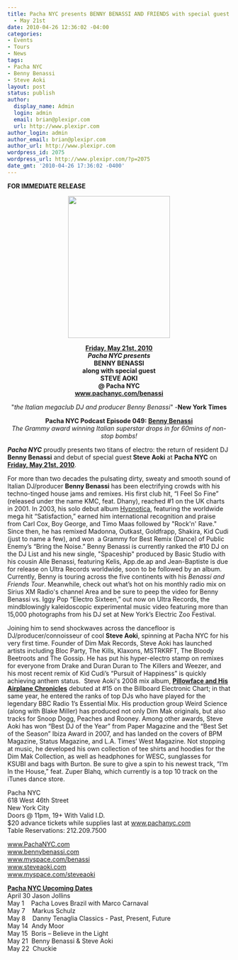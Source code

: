 ```yaml
---
title: Pacha NYC presents BENNY BENASSI AND FRIENDS with special guest STEVE AOKI
  - May 21st
date: 2010-04-26 12:36:02 -04:00
categories:
- Events
- Tours
- News
tags:
- Pacha NYC
- Benny Benassi
- Steve Aoki
layout: post
status: publish
author:
  display_name: Admin
  login: admin
  email: brian@plexipr.com
  url: http://www.plexipr.com
author_login: admin
author_email: brian@plexipr.com
author_url: http://www.plexipr.com
wordpress_id: 2075
wordpress_url: http://www.plexipr.com/?p=2075
date_gmt: '2010-04-26 17:36:02 -0400'
---
```


<p><strong>FOR IMMEDIATE RELEASE</strong></p>
<p style="text-align: center;"><strong><a href="http://www.pachanyc.com"><img class="aligncenter" title="Benny Benassi &amp; Steve Aoki" src="http://www.pachanyc.com/flyers/flyer_052110.jpg" alt="" width="230" height="320" /></a></strong><strong></strong></p>
<p style="text-align: center;"><strong><span style="text-decoration: underline;">Friday, May 21st, 2010</span></strong> <strong><br />
<em>Pacha NYC presents</em><br />
BENNY BENASSI<br />
along with special guest<br />
STEVE AOKI<br />
@ Pacha NYC<br />
<a href="http://">www.pachanyc.com/benassi</a></strong></p>
<p style="text-align: center;">"<em>the Italian megaclub DJ and producer Benny Benassi</em>" -<strong>New York Times</strong></p>
<p style="text-align: center;"><strong>Pacha NYC Podcast Episode 049: <a href="http://pachanyc.com/podcast/">Benny Benassi</a></strong><br />
<em>The Grammy award winning Italian superstar drops in for 60mins of non-stop bombs! </em></p>
<p><em><strong>Pacha NYC</strong></em> proudly presents two titans of electro: the return of resident DJ <strong>Benny Benassi</strong> and debut of special guest<strong> Steve Aoki</strong> at <strong>Pacha NYC</strong> on <span style="text-decoration: underline;"><strong>Friday, May 21st, 2010</strong></span>.</p>
<p>For more than two decades the pulsating dirty, sweaty and smooth sound of Italian DJ/producer <strong>Benny Benassi</strong> has been electrifying crowds with his techno-tinged house jams and remixes. His first club hit, “I Feel So Fine” (released under the name KMC, feat. Dhany), reached #1 on the UK charts in 2001. In 2003, his solo debut album <span style="text-decoration: underline;">Hypnotica</span>, featuring the worldwide mega hit “Satisfaction,” earned him international recognition and praise from Carl Cox, Boy George, and Timo Maas followed by "Rock'n' Rave." Since then, he has remixed Madonna, Outkast, Goldfrapp, Shakira, Kid Cudi (just to name a few), and won  a Grammy for Best Remix (Dance) of Public Enemy’s “Bring the Noise.” Benny Benassi is currently ranked the #10 DJ on the DJ List and his new single, "Spaceship" produced by Basic Studio with his cousin Alle Benassi, featuring Kelis, App.de.ap and Jean-Baptiste is due for release on Ultra Records worldwide, soon to be followed by an album. Currently, Benny is touring across the five continents with his <em>Benassi and Friends Tour</em>. Meanwhile, check out what’s hot on his monthly radio mix on Sirius XM Radio's channel Area and be sure to peep the video for Benny Benassi vs. Iggy Pop “Electro Sixteen,” out now on Ultra Records, the mindblowingly kaleidoscopic experimental music video featuring more than 15,000 photographs from his DJ set at New York’s Electric Zoo Festival.</p>
<p>Joining him to send shockwaves across the dancefloor is DJ/producer/connoisseur of cool <strong>Steve Aoki</strong>, spinning at Pacha NYC for his very first time. Founder of Dim Mak Records, Steve Aoki has launched artists including Bloc Party, The Kills, Klaxons, MSTRKRFT, The Bloody Beetroots and The Gossip. He has put his hyper-electro stamp on remixes for everyone from Drake and Duran Duran to The Killers and Weezer, and his most recent remix of Kid Cudi’s “Pursuit of Happiness” is quickly achieving anthem status.  Steve Aoki's 2008 mix album, <span style="text-decoration: underline;"><strong>Pillowface and His Airplane Chronicles</strong></span> debuted at #15 on the Billboard Electronic Chart; in that same year, he entered the ranks of top DJs who have played for the legendary BBC Radio 1’s Essential Mix. His production group Weird Science (along with Blake Miller) has produced not only Dim Mak originals, but also tracks for Snoop Dogg, Peaches and Rooney. Among other awards, Steve Aoki has won “Best DJ of the Year” from Paper Magazine and the “Best Set of the Season” Ibiza Award in 2007, and has landed on the covers of BPM Magazine, Status Magazine, and L.A. Times’ West Magazine. Not stopping at music, he developed his own collection of tee shirts and hoodies for the Dim Mak Collection, as well as headphones for WESC, sunglasses for KSUBI and bags with Burton. Be sure to give a spin to his newest track, “I’m In the House,” feat. Zuper Blahq, which currently is a top 10 track on the iTunes dance store.</p>
<p>Pacha NYC<br />
618 West 46th Street<br />
New York City<br />
Doors @ 11pm, 19+ With Valid I.D.<br />
$20 advance tickets while supplies last at <a href="http://">www.pachanyc.com</a><br />
Table Reservations: 212.209.7500</p>
<p><a href="http://">www.PachaNYC.com<br />
www.bennybenassi.com<br />
www.myspace.com/benassi<br />
www.steveaoki.com<br />
www.myspace.com/steveaoki</a></p>
<p><span style="text-decoration: underline;"><strong>Pacha NYC Upcoming Dates</strong></span><br />
April 30 Jason Jollins<br />
May 1    Pacha Loves Brazil with Marco Carnaval<br />
May 7    Markus Schulz<br />
May 8    Danny Tenaglia Classics - Past, Present, Future<br />
May 14  Andy Moor<br />
May 15  Boris – Believe in the Light<br />
May 21  Benny Benassi &amp; Steve Aoki<br />
May 22  Chuckie</p>
